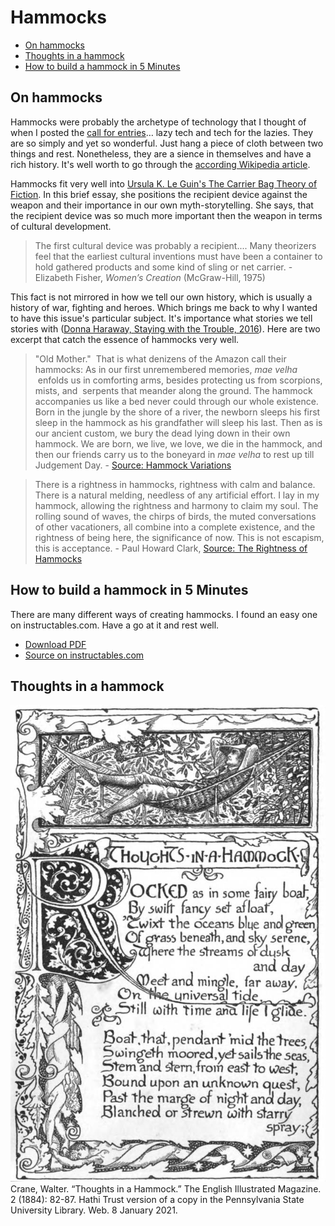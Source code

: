 # Hammocks
- [On hammocks](#On%20hammocks)
- [Thoughts in a hammock](#Thoughts%20in%20a%20hammock)
- [How to build a hammock in 5 Minutes](#How%20to%20build%20a%20hammock%20in%205%20Minutes)

## On hammocks
Hammocks were probably the archetype of technology that I thought of when I posted the [call for entries](notes/call-fallow-zine-1.md)… lazy tech and tech for the lazies. They are so simply and yet so wonderful. Just hang a piece of cloth between two things and rest. Nonetheless, they are a sience in themselves and have a rich history. It's well worth to go through the [according Wikipedia article](https://en.wikipedia.org/wiki/Hammock). 

Hammocks fit very well into [Ursula K. Le Guin's The Carrier Bag Theory of Fiction](http://web.archive.org/web/20220922040216/https://theanarchistlibrary.org/library/ursula-k-le-guin-the-carrier-bag-theory-of-fiction). In this brief essay, she positions the recipient device against the weapon and their importance in our own myth-storytelling. She says, that the recipient device was so much more important then the weapon in terms of cultural development. 

> The first cultural device was probably a recipient.... Many theorizers feel that the earliest cultural inventions must have been a container to hold gathered products and some kind of sling or net carrier. - Elizabeth Fisher, _Women’s Creation_ (McGraw-Hill, 1975)

This fact is not mirrored in how we tell our own history, which is usually a history of war, fighting and heroes. Which brings me back to why I wanted to have this issue's particular subject. It's importance what stories we tell stories with ([Donna Haraway, Staying with the Trouble, 2016](https://www.dukeupress.edu/staying-with-the-trouble)). Here are two excerpt that catch the essence of hammocks very well.

> "Old Mother."  That is what denizens of the Amazon call their hammocks: As in our first unremembered memories, _mae velha_  enfolds us in comforting arms, besides protecting us from scorpions, mists, and  serpents that meander along the ground. The hammock accompanies us like a bed never could through our whole existence. Born in the jungle by the shore of a river, the newborn sleeps his first sleep in the hammock as his grandfather will sleep his last. Then as is our ancient custom, we bury the dead lying down in their own hammock. We are born, we live, we love, we die in the hammock, and then our friends carry us to the boneyard in _mae velha_ to rest up till Judgement Day. - [Source: Hammock Variations](http://web.archive.org/web/20151127011746/https://web.mst.edu/~jbogan/WRITINGS/hammock.htm)

> There is a rightness in hammocks, rightness with calm and balance. There is a natural melding, needless of any artificial effort. I lay in my hammock, allowing the rightness and harmony to claim my soul. The rolling sound of waves, the chirps of birds, the muted conversations of other vacationers, all combine into a complete existence, and the rightness of being here, the significance of now. This is not escapism, this is acceptance. - Paul Howard Clark, [Source: The Rightness of Hammocks](http://web.archive.org/web/20131219050800/http://www.lifewithscience.com/2013/05/the-rightness-of-hammocks.htmlk)

## How to build a hammock in 5 Minutes
There are many different ways of creating hammocks. I found an easy one on instructables.com. Have a go at it and rest well.

- [Download PDF](/files/fp1/hammock-in-5-minutes.pdf)
- [Source on instructables.com](https://www.instructables.com/hammock-in-5-minutes/)

## Thoughts in a hammock
![Thoughts in a Hammock.](/files/fp1/40.jpg)
Crane, Walter. “Thoughts in a Hammock.” The English Illustrated Magazine. 2 (1884): 82-87. Hathi Trust version of a copy in the Pennsylvania State University Library. Web. 8 January 2021.